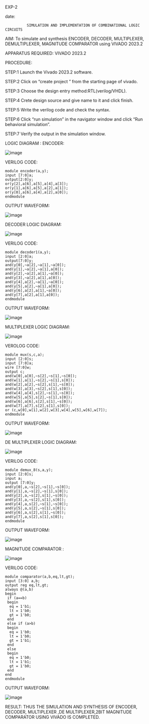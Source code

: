 EXP-2

date:

              SIMULATION AND IMPLEMENTATION OF COMBINATIONAL LOGIC CIRCUITS

AIM: To simulate and synthesis ENCODER, DECODER, MULTIPLEXER, DEMULTIPLEXER, MAGNITUDE COMPARATOR using VIVADO 2023.2

APPARATUS REQUIRED: VIVADO 2023.2

PROCEDURE:

STEP:1 Launch the Vivado 2023.2 software.

STEP:2 Click on “create project ” from the starting page of vivado.

STEP:3 Choose the design entry method:RTL(verilog/VHDL).

STEP:4 Crete design source and give name to it and click finish.

STEP:5 Write the verilog code and check the syntax.

STEP:6 Click “run simulation” in the navigator window and click “Run behavioral simulation”.

STEP:7 Verify the output in the simulation window.

LOGIC DIAGRAM :
ENCODER:

![image](https://github.com/Tarunkola1/VLSI-LAB-EXP-2/assets/161431337/b577f785-c906-423c-bb25-9df123a4dfe9)

VERILOG CODE:
```
module encoder(a,y);
input [7:0]a;
output[2:0]y;
or(y[2],a[6],a[5],a[4],a[3]);
or(y[1],a[6],a[5],a[2],a[1]);
or(y[0],a[6],a[4],a[2],a[0]);
endmodule
```

OUTPUT WAVEFORM:

![image](https://github.com/Tarunkola1/VLSI-LAB-EXP-2/assets/161431337/1a44047d-5c18-4337-9ccb-5a1d0c549c9a)

DECODER LOGIC DIAGRAM:

![image](https://github.com/Tarunkola1/VLSI-LAB-EXP-2/assets/161431337/73f80d36-0d2f-4172-a4b0-8034a6884e11)

VERILOG CODE:
```
module decoder1(a,y);
input [2:0]a;
output[7:0]y;
and(y[0],~a[2],~a[1],~a[0]);
and(y[1],~a[2],~a[1],a[0]);
and(y[2],~a[2],a[1],~a[0]);
and(y[3],~a[2],a[1],a[0]);
and(y[4],a[2],~a[1],~a[0]);
and(y[5],a[2],~a[1],a[0]);
and(y[6],a[2],a[1],~a[0]);
and(y[7],a[2],a[1],a[0]);
endmodule
```

OUTPUT WAVEFORM:

![image](https://github.com/Tarunkola1/VLSI-LAB-EXP-2/assets/161431337/8ba56dfd-1143-4c81-a00a-0fd88a3c9750)

MULTIPLEXER LOGIC DIAGRAM:

![image](https://github.com/Tarunkola1/VLSI-LAB-EXP-2/assets/161431337/b63d9dd2-9ff5-4a09-afd6-9b4c65a7608f)

VEROLOG CODE:
```
module mux(s,c,a);
input [2:0]s;
input [7:0]a;
wire [7:0]w;
output c;
and(w[0],a[0],~s[2],~s[1],~s[0]);
and(w[1],a[1],~s[2],~s[1],s[0]);
and(w[2],a[2],~s[2],s[1],~s[0]);
and(w[3],a[3],~s[2],s[1],s[0]);
and(w[4],a[4],s[2],~s[1],~s[0]);
and(w[5],a[5],s[2],~s[1],s[0]);
and(w[6],a[6],s[2],s[1],~s[0]);
and(w[7],a[7],s[2],s[1],s[0]);
or (c,w[0],w[1],w[2],w[3],w[4],w[5],w[6],w[7]);
endmodule
```

OUTPUT WAVEFORM:

![image](https://github.com/Tarunkola1/VLSI-LAB-EXP-2/assets/161431337/20f5c7b9-23d9-44ca-9805-45c5c61c781d)

DE MULTIPLEXER LOGIC DIAGRAM:

![image](https://github.com/Tarunkola1/VLSI-LAB-EXP-2/assets/161431337/0f9c0372-bef9-4b08-ae61-06c2abe17ebc)

VERILOG CODE:
```
module demux_8(s,a,y);
input [2:0]s;
input a;
output [7:0]y;
and(y[0],a,~s[2],~s[1],~s[0]);
and(y[1],a,~s[2],~s[1],s[0]);
and(y[2],a,~s[2],s[1],~s[0]);
and(y[3],a,~s[2],s[1],s[0]);
and(y[4],a,s[2],~s[1],~s[0]);
and(y[5],a,s[2],~s[1],s[0]);
and(y[6],a,s[2],s[1],~s[0]);
and(y[7],a,s[2],s[1],s[0]);
endmodule
```

OUTPUT WAVEFORM:

![image](https://github.com/Tarunkola1/VLSI-LAB-EXP-2/assets/161431337/ffb68bc8-c4bc-4f1f-9bb4-546cc3e3f622)

MAGNITUDE COMPARATOR :

![image](https://github.com/Tarunkola1/VLSI-LAB-EXP-2/assets/161431337/d49ea446-5854-476d-a9c9-56711b6e253a)

VERILOG CODE:
```
module comparator(a,b,eq,lt,gt);
input [3:0] a,b;
output reg eq,lt,gt;
always @(a,b)
begin
 if (a==b)
 begin
  eq = 1'b1;
  lt = 1'b0;
  gt = 1'b0;
 end
 else if (a>b)
 begin
  eq = 1'b0;
  lt = 1'b0;
  gt = 1'b1;
 end
 else
 begin
  eq = 1'b0;
  lt = 1'b1;
  gt = 1'b0;
 end
end 
endmodule
```

OUTPUT WAVEFORM:

![image](https://github.com/Tarunkola1/VLSI-LAB-EXP-2/assets/161431337/c4d3c51a-4b74-4b53-84de-796a11c0f6e6)

RESULT:
THUS THE SIMULATION AND SYNTHESIS OF ENCODER, DECODER, MULTIPLEXER ,DE MULTIPLEXER,2BIT MAGNITUDE COMPARATOR USING VIVADO IS COMPLETED.
